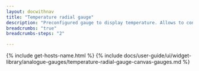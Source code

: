 ```yaml
---
layout: docwithnav
title: "Temperature radial gauge"
description: "Preconfigured gauge to display temperature. Allows to configure temperature range, gradient colors, and other settings."
breadcrumbs: "true"
breadcrumbs-steps: "2"

---
```

{% include get-hosts-name.html %}
{% include docs/user-guide/ui/widget-library/analogue-gauges/temperature-radial-gauge-canvas-gauges.md %}
